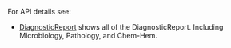 For API details see:

- [DiagnosticReport](StructureDefinition-VA.MHV.PHR.diagnosticReport.html) shows all of the DiagnosticReport. Including Microbiology, Pathology, and Chem-Hem.
